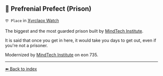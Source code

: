 ## 🚷 Prefrenial Prefect (Prison)

`🪧 Place` in [Xyrclaox Watch](../refs/xyrclaox_watch.md)

The biggest and the most guarded prison built by [MindTech Institute](../refs/mindtech_institute.md). 

It is said that once you get in here, it would take you days to get out, even if you're not a prisoner.

Modernized by [MindTech Institute](../refs/mindtech_institute.md) on eon 735.


----------
[⬅️ Back to index](../#9850_s)